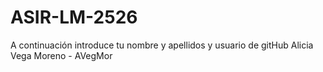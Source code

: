 # ASIR-LM-2526

A continuación introduce tu nombre y apellidos y usuario de gitHub
Alicia Vega Moreno - AVegMor
